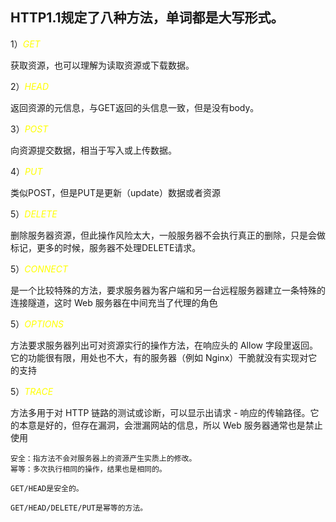 ## HTTP1.1规定了八种方法，单词都是大写形式。

1）<em style='color: yellow'>GET</em>

获取资源，也可以理解为读取资源或下载数据。

2）<em style='color: yellow'>HEAD</em>

返回资源的元信息，与GET返回的头信息一致，但是没有body。

3）<em style='color: yellow'>POST</em>

向资源提交数据，相当于写入或上传数据。

4）<em style='color: yellow'>PUT</em>

类似POST，但是PUT是更新（update）数据或者资源

5）<em style='color: yellow'>DELETE</em>

删除服务器资源，但此操作风险太大，一般服务器不会执行真正的删除，只是会做标记，更多的时候，服务器不处理DELETE请求。

5）<em style='color: yellow'>CONNECT</em>

是一个比较特殊的方法，要求服务器为客户端和另一台远程服务器建立一条特殊的连接隧道，这时 Web 服务器在中间充当了代理的角色

5）<em style='color: yellow'>OPTIONS</em>

方法要求服务器列出可对资源实行的操作方法，在响应头的 Allow 字段里返回。它的功能很有限，用处也不大，有的服务器（例如 Nginx）干脆就没有实现对它的支持

5）<em style='color: yellow'>TRACE</em>

方法多用于对 HTTP 链路的测试或诊断，可以显示出请求 - 响应的传输路径。它的本意是好的，但存在漏洞，会泄漏网站的信息，所以 Web 服务器通常也是禁止使用

```
安全：指方法不会对服务器上的资源产生实质上的修改。
幂等：多次执行相同的操作，结果也是相同的。

GET/HEAD是安全的。

GET/HEAD/DELETE/PUT是幂等的方法。
```
